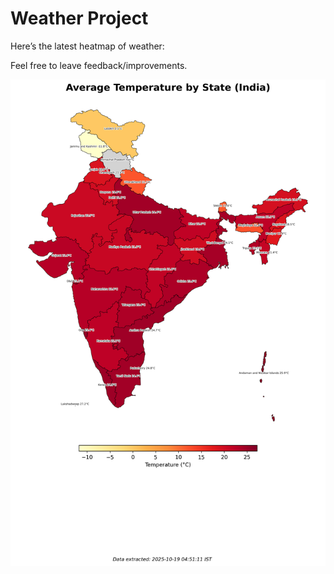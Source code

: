 # Weather Project

Here’s the latest heatmap of weather:

Feel free to leave feedback/improvements.

![India Heatmap](docs/assets/india_heatmap.png?v=F420E9)
